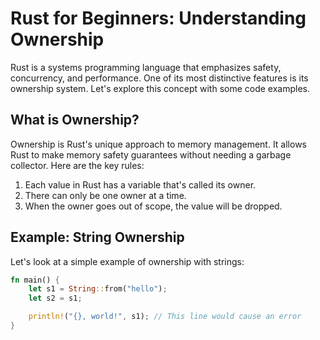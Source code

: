 # Rust for Beginners: Understanding Ownership

Rust is a systems programming language that emphasizes safety, concurrency, and performance. One of its most distinctive features is its ownership system. Let's explore this concept with some code examples.

## What is Ownership?

Ownership is Rust's unique approach to memory management. It allows Rust to make memory safety guarantees without needing a garbage collector. Here are the key rules:

1. Each value in Rust has a variable that's called its owner.
2. There can only be one owner at a time.
3. When the owner goes out of scope, the value will be dropped.

## Example: String Ownership

Let's look at a simple example of ownership with strings:

```rust
fn main() {
    let s1 = String::from("hello");
    let s2 = s1;

    println!("{}, world!", s1); // This line would cause an error
}
```